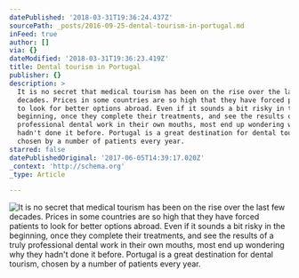 ```yaml
---
datePublished: '2018-03-31T19:36:24.437Z'
sourcePath: _posts/2016-09-25-dental-tourism-in-portugal.md
inFeed: true
author: []
via: {}
dateModified: '2018-03-31T19:36:23.419Z'
title: Dental tourism in Portugal
publisher: {}
description: >
  It is no secret that medical tourism has been on the rise over the last few
  decades. Prices in some countries are so high that they have forced patients
  to look for better options abroad. Even if it sounds a bit risky in the
  beginning, once they complete their treatments, and see the results of a truly
  professional dental work in their own mouths, most end up wondering why they
  hadn't done it before. Portugal is a great destination for dental tourism,
  chosen by a number of patients every year.
starred: false
datePublishedOriginal: '2017-06-05T14:39:17.020Z'
_context: 'http://schema.org'
_type: Article

---
```

![It is no secret that medical tourism has been on the rise over the last few decades. Prices in some countries are so high that they have forced patients to look for better options abroad. Even if it sounds a bit risky in the beginning, once they complete their treatments, and see the results of a truly professional dental work in their own mouths, most end up wondering why they hadn't done it before. Portugal is a great destination for dental tourism, chosen by a number of patients every year.
](https://the-grid-user-content.s3-us-west-2.amazonaws.com/612096e4-80f8-4302-a42b-9e4e21e35973.jpg)